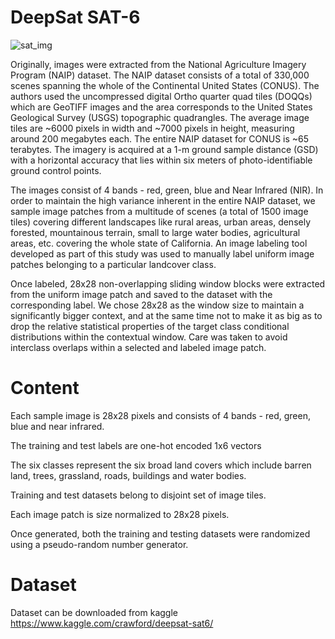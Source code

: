 # DeepSat SAT-6
![sat_img](https://user-images.githubusercontent.com/26761067/35227875-4e13a46a-ffb5-11e7-8cc1-3f6c6439bd8e.png)

Originally, images were extracted from the National Agriculture Imagery Program (NAIP) dataset. The NAIP dataset consists of a total of 330,000 scenes spanning the whole of the Continental United States (CONUS). The authors used the uncompressed digital Ortho quarter quad tiles (DOQQs) which are GeoTIFF images and the area corresponds to the United States Geological Survey (USGS) topographic quadrangles. The average image tiles are ~6000 pixels in width and ~7000 pixels in height, measuring around 200 megabytes each. The entire NAIP dataset for CONUS is ~65 terabytes. The imagery is acquired at a 1-m ground sample distance (GSD) with a horizontal accuracy that lies within six meters of photo-identifiable ground control points.

The images consist of 4 bands - red, green, blue and Near Infrared (NIR). In order to maintain the high variance inherent in the entire NAIP dataset, we sample image patches from a multitude of scenes (a total of 1500 image tiles) covering different landscapes like rural areas, urban areas, densely forested, mountainous terrain, small to large water bodies, agricultural areas, etc. covering the whole state of California. An image labeling tool developed as part of this study was used to manually label uniform image patches belonging to a particular landcover class.

Once labeled, 28x28 non-overlapping sliding window blocks were extracted from the uniform image patch and saved to the dataset with the corresponding label. We chose 28x28 as the window size to maintain a significantly bigger context, and at the same time not to make it as big as to drop the relative statistical properties of the target class conditional distributions within the contextual window. Care was taken to avoid interclass overlaps within a selected and labeled image patch.

# Content
Each sample image is 28x28 pixels and consists of 4 bands - red, green, blue and near infrared.

The training and test labels are one-hot encoded 1x6 vectors

The six classes represent the six broad land covers which include barren land, trees, grassland, roads, buildings and water bodies.

Training and test datasets belong to disjoint set of image tiles.

Each image patch is size normalized to 28x28 pixels.

Once generated, both the training and testing datasets were randomized using a pseudo-random number generator.

# Dataset
Dataset can be downloaded from kaggle
https://www.kaggle.com/crawford/deepsat-sat6/
